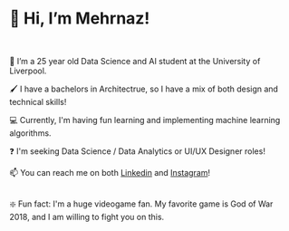 # 👋 Hi, I’m Mehrnaz!
</br>

👀 I’m a 25 year old Data Science and AI student at the University of Liverpool.

🖌️ I have a bachelors in Architectrue, so I have a mix of both design and technical skills!

💻 Currently, I'm having fun learning and implementing machine learning algorithms.


❓ I'm seeking Data Science / Data Analytics or UI/UX Designer roles!

📫 You can reach me on both [Linkedin](https://www.linkedin.com/in/mehrnaz-miri-59a879208/) and [Instagram](https://www.instagram.com/mehrnaz_m77/)!

</br>
❇️ Fun fact: I'm a huge videogame fan. My favorite game is God of War 2018, and I am willing to fight you on this.
  

<!---
mehrnaz-m/mehrnaz-m is a ✨ special ✨ repository because its `README.md` (this file) appears on your GitHub profile.
You can click the Preview link to take a look at your changes.
--->
